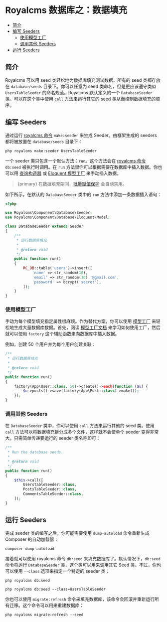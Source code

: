 # Royalcms 数据库之：数据填充

- [简介](#introduction)
- [编写 Seeders](#writing-seeders)
    - [使用模型工厂](#using-model-factories)
    - [调用其他 Seeders](#calling-additional-seeders)
- [ 运行 Seeders](#running-seeders)

<a name="introduction"></a>
## 简介

Royalcms 可以用 seed 类轻松地为数据库填充测试数据。所有的 seed 类都存放在 `database/seeds` 目录下。你可以任意为 seed 类命名，但是更应该遵守类似 `UsersTableSeeder` 的命名规范。Royalcms 默认定义的一个 `DatabaseSeeder` 类。可以在这个类中使用 `call` 方法来运行其它的 seed 类从而控制数据填充的顺序。

<a name="writing-seeders"></a>
## 编写 Seeders

通过运行 [royalcms 命令](/docs/royalcms)  `make:seeder` 来生成 Seeder。由框架生成的 seeders 都将被放置在 `database/seeds` 目录下：

```
php royalcms make:seeder UsersTableSeeder
```

一个 seeder 类只包含一个默认方法：`run`。这个方法会在 [royalcms 命令](/docs/royalcms)  `db:seed` 被执行时调用。在 `run` 方法里你可以根据需要在数据库中插入数据。你也可以用 [查询构造器](/docs/queries) 或 [Eloquent 模型工厂](/docs/database-testing#writing-factories) 来手动插入数据。

> {primary} 在数据填充期间，[批量赋值保护](https://Royalcms.com/docs/5.5/eloquent#mass-assignment) 会自动禁用。

如下所示，在默认的 `DatabaseSeeder` 类中的 `run` 方法中添加一条数据插入语句：

```php
<?php

use Royalcms\Component\Database\Seeder;
use Royalcms\Component\Database\Eloquent\Model;

class DatabaseSeeder extends Seeder
{
    /**
     * 运行数据库填充
     *
     * @return void
     */
    public function run()
    {
        RC_DB::table('users')->insert([
            'name' => str_random(10),
            'email' => str_random(10).'@gmail.com',
            'password' => bcrypt('secret'),
        ]);
    }
}
```

<a name="using-model-factories"></a>
### 使用模型工厂

手动为每个模型填充指定属性很麻烦。作为替代方案，你可以使用 [模型工厂](/docs/database-testing#writing-factories) 来轻松地生成大量数据库数据。首先，阅读 [模型工厂文档](/docs/database-testing#writing-factories) 来学习如何使用工厂，然后就可以使用 `factory` 这个辅助函数来向数据库中插入数据。

例如，创建 50 个用户并为每个用户创建关联：

```php
/**
 * 运行数据库填充
 *
 * @return void
 */
public function run()
{
    factory(App\User::class, 50)->create()->each(function ($u) {
        $u->posts()->save(factory(App\Post::class)->make());
    });
}
```

<a name="calling-additional-seeders"></a>
### 调用其他 Seeders

在 `DatabaseSeeder` 类中，你可以使用 `call` 方法来运行其他的 seed 类。使用 `call` 方法可以将数据填充拆分成多个文件，这样就不会使单个 seeder 变得非常大。只需简单传递要运行的 seeder 类名称即可：

```php
/**
 * Run the database seeds.
 *
 * @return void
 */
public function run()
{
    $this->call([
        UsersTableSeeder::class,
        PostsTableSeeder::class,
        CommentsTableSeeder::class,
    ]);
}
```

<a name="running-seeders"></a>
## 运行 Seeders

完成 seeder 类的编写之后，你可能需要使用 `dump-autoload` 命令重新生成 Composer 的自动加载器：

```
composer dump-autoload
```

接着就可以使用 royalcms 命令 `db:seed` 来填充数据库了。默认情况下，`db:seed` 命令将运行 `DatabaseSeeder` 类，这个类可以用来调用其它 Seed 类。不过，你也可以使用 `--class` 选项来指定一个特定的 seeder 类：

```
php royalcms db:seed

php royalcms db:seed --class=UsersTableSeeder
```

你也可以使用 `migrate:refresh` 命令来填充数据库，该命令会回滚并重新运行所有迁移。这个命令可以用来重建数据库：

```
php royalcms migrate:refresh --seed
```
